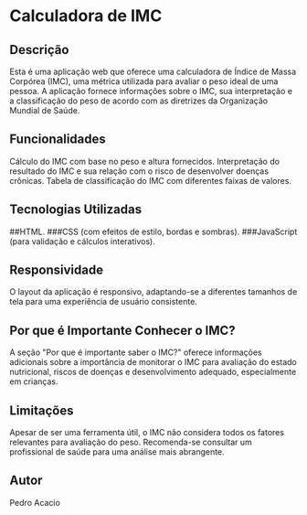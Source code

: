 # Calculadora de IMC

## Descrição
Esta é uma aplicação web que oferece uma calculadora de Índice de Massa Corpórea (IMC), uma métrica utilizada para avaliar o peso ideal de uma pessoa. A aplicação fornece informações sobre o IMC, sua interpretação e a classificação do peso de acordo com as diretrizes da Organização Mundial de Saúde.

## Funcionalidades
  Cálculo do IMC com base no peso e altura fornecidos.
  Interpretação do resultado do IMC e sua relação com o risco de desenvolver doenças crônicas.
  Tabela de classificação do IMC com diferentes faixas de valores.
  
## Tecnologias Utilizadas
  ##HTML.
  ###CSS (com efeitos de estilo, bordas e sombras).
  ###JavaScript (para validação e cálculos interativos).
  
## Responsividade
  O layout da aplicação é responsivo, adaptando-se a diferentes tamanhos de tela para uma experiência de usuário consistente.

## Por que é Importante Conhecer o IMC?
  A seção "Por que é importante saber o IMC?" oferece informações adicionais sobre a importância de monitorar o IMC para avaliação do estado nutricional, riscos de doenças e desenvolvimento adequado, especialmente em crianças.

## Limitações
  Apesar de ser uma ferramenta útil, o IMC não considera todos os fatores relevantes para avaliação do peso. Recomenda-se consultar um profissional de saúde para uma análise mais abrangente.

## Autor
Pedro Acacio

